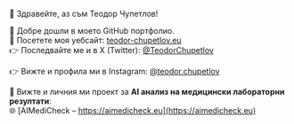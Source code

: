 👋 Здравейте, аз съм Теодор Чупетлов!

🚀 Добре дошли в моето GitHub портфолио.  
🔗 Посетете моя уебсайт: [teodor-chupetlov.eu](https://teodor-chupetlov.eu)  
👉 Последвайте ме и в X (Twitter): [@TeodorChupetlov](https://twitter.com/TeodorChupetlov)

👉 Вижте и профила ми в Instagram: [@teodor.chupetlov](https://www.instagram.com/teodor.chupetlov/)

🧠 Вижте и личния ми проект за **AI анализ на медицински лабораторни резултати**:  
🌐 [AIMediCheck – https://aimedicheck.eu](https://aimedicheck.eu)
